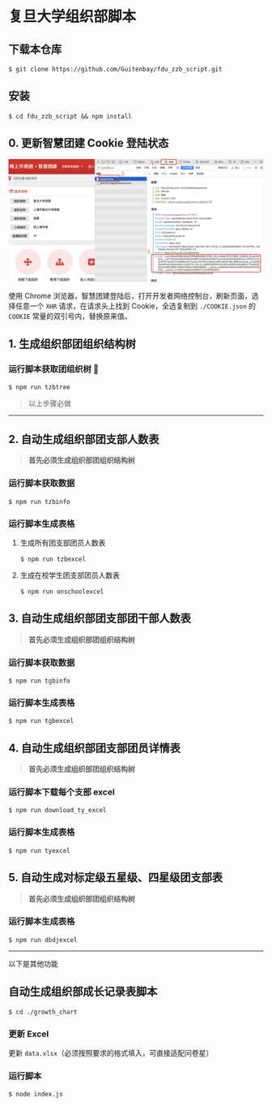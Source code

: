 # 复旦大学组织部脚本

## 下载本仓库

    $ git clone https://github.com/Guitenbay/fdu_zzb_script.git
## 安装

    $ cd fdu_zzb_script && npm install

## 0. 更新智慧团建 Cookie 登陆状态

![GET_COOKIE](./img/GET_COOKIE.png)

使用 Chrome 浏览器，智慧团建登陆后，打开开发者网络控制台，刷新页面，选择任意一个 `XHR` 请求，在请求头上找到 Cookie，全选复制到 `./COOKIE.json` 的 `COOKIE` 常量的双引号内，替换原来值。

## 1. 生成组织部团组织结构树

### 运行脚本获取团组织树 🌲

    $ npm run tzbtree

> 以上步骤必做

---

## 2. 自动生成组织部团支部人数表

> **首先必须生成组织部团组织结构树**

### 运行脚本获取数据

    $ npm run tzbinfo

### 运行脚本生成表格

1.  生成所有团支部团员人数表

        $ npm run tzbexcel

2.  生成在校学生团支部团员人数表

        $ npm run onschoolexcel

## 3. 自动生成组织部团支部团干部人数表

> **首先必须生成组织部团组织结构树**

### 运行脚本获取数据

    $ npm run tgbinfo

### 运行脚本生成表格

    $ npm run tgbexcel

## 4. 自动生成组织部团支部团员详情表

> **首先必须生成组织部团组织结构树**

### 运行脚本下载每个支部 excel

    $ npm run download_ty_excel

### 运行脚本生成表格

    $ npm run tyexcel

## 5. 自动生成对标定级五星级、四星级团支部表

> **首先必须生成组织部团组织结构树**

### 运行脚本生成表格

    $ npm run dbdjexcel

---

以下是其他功能

## 自动生成组织部成长记录表脚本

    $ cd ./growth_chart

### 更新 Excel

更新 `data.xlsx`（必须按照要求的格式填入，可直接适配问卷星）

### 运行脚本

    $ node index.js
